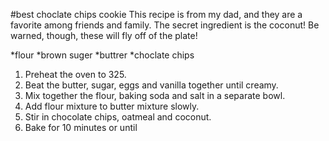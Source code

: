 #best choclate chips cookie
 This recipe is from my dad, and they are a favorite among friends and family. The secret ingredient is the coconut! Be warned, though, these will fly off of the plate!

 *flour
 *brown suger
 *buttrer
 *choclate chips

 1. Preheat the oven to 325.
2. Beat the butter, sugar, eggs and vanilla together until creamy.
3. Mix together the flour, baking soda and salt in a separate bowl.
4. Add flour mixture to butter mixture slowly.
5. Stir in chocolate chips, oatmeal and coconut.
6. Bake for 10 minutes or until
